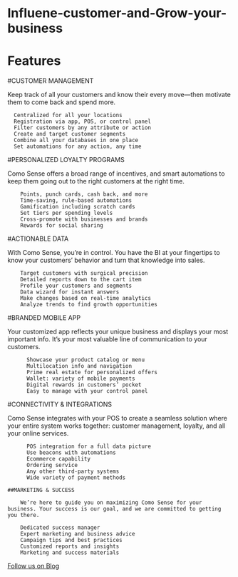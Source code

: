 # Influene-customer-and-Grow-your-business

# Features

#CUSTOMER MANAGEMENT

  Keep track of all your customers and know their every move—then motivate them to come back and spend more.

      Centralized for all your locations
      Registration via app, POS, or control panel
      Filter customers by any attribute or action
      Create and target customer segments
      Combine all your databases in one place
      Set automations for any action, any time
      
      
#PERSONALIZED LOYALTY PROGRAMS

  Como Sense offers a broad range of incentives, and smart automations to keep them going out to the right customers at the right time.

        Points, punch cards, cash back, and more
        Time-saving, rule-based automations
        Gamification including scratch cards
        Set tiers per spending levels
        Cross-promote with businesses and brands
        Rewards for social sharing
        
#ACTIONABLE DATA

With Como Sense, you’re in control. You have the BI at your fingertips to know your customers’ behavior and turn that knowledge into sales.

        Target customers with surgical precision
        Detailed reports down to the cart item
        Profile your customers and segments
        Data wizard for instant answers
        Make changes based on real-time analytics
        Analyze trends to find growth opportunities
        
#BRANDED MOBILE APP

Your customized app reflects your unique business and displays your most important info. It’s your most valuable line of communication to your customers.

          Showcase your product catalog or menu
          Multilocation info and navigation
          Prime real estate for personalized offers
          Wallet: variety of mobile payments
          Digital rewards in customers’ pocket
          Easy to manage with your control panel
          
#CONNECTIVITY & INTEGRATIONS

  Como Sense integrates with your POS to create a seamless solution where your entire system works together: customer management, loyalty, and all your online services.

          POS integration for a full data picture
          Use beacons with automations
          Ecommerce capability
          Ordering service
          Any other third-party systems
          Wide variety of payment methods
          
    ##MARKETING & SUCCESS
    
        We’re here to guide you on maximizing Como Sense for your business. Your success is our goal, and we are committed to getting you there.

        Dedicated success manager
        Expert marketing and business advice
        Campaign tips and best practices
        Customized reports and insights
        Marketing and success materials



<a href="http://starwalt.in/Blogs/index.html">Follow us on Blog</a>
